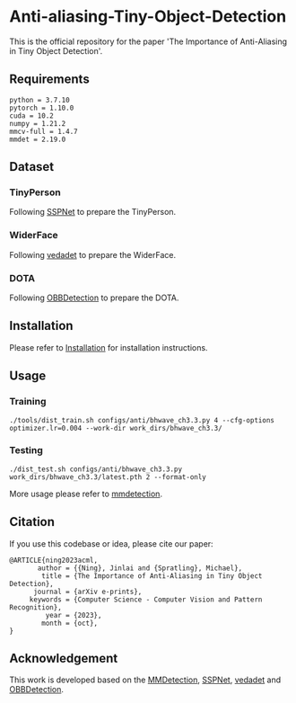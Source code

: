 # Anti-aliasing-Tiny-Object-Detection
This is the official repository for the paper 'The Importance of Anti-Aliasing in Tiny Object Detection'.

## Requirements
```
python = 3.7.10
pytorch = 1.10.0
cuda = 10.2
numpy = 1.21.2
mmcv-full = 1.4.7 
mmdet = 2.19.0
```

## Dataset
### TinyPerson
Following [SSPNet](https://github.com/jbwang1997/OBBDetection/blob/master/docs/oriented_model_starting.md#prepare-dataset) to prepare the TinyPerson.
### WiderFace
Following [vedadet](https://github.com/jbwang1997/OBBDetection/blob/master/docs/oriented_model_starting.md#prepare-dataset) to prepare the WiderFace.
### DOTA
Following [OBBDetection](https://github.com/jbwang1997/OBBDetection/blob/master/docs/oriented_model_starting.md#prepare-dataset) to prepare the DOTA.

## Installation
Please refer to [Installation](https://mmdetection.readthedocs.io/en/latest/get_started.html) for installation instructions.

## Usage
### Training
```
./tools/dist_train.sh configs/anti/bhwave_ch3.3.py 4 --cfg-options optimizer.lr=0.004 --work-dir work_dirs/bhwave_ch3.3/
```

### Testing
```
./dist_test.sh configs/anti/bhwave_ch3.3.py work_dirs/bhwave_ch3.3/latest.pth 2 --format-only
```

More usage please refer to [mmdetection](https://github.com/open-mmlab/mmdetection/tree/main/docs).

## Citation

If you use this codebase or idea, please cite our paper:
```
@ARTICLE{ning2023acml,
       author = {{Ning}, Jinlai and {Spratling}, Michael},
        title = {The Importance of Anti-Aliasing in Tiny Object Detection},
      journal = {arXiv e-prints},
     keywords = {Computer Science - Computer Vision and Pattern Recognition},
         year = {2023},
        month = {oct},
}
```

## Acknowledgement
This work is developed based on the [MMDetection](https://github.com/open-mmlab/mmdetection), [SSPNet](https://github.com/MingboHong/SSPNet), [vedadet](https://github.com/Media-Smart/vedadet) and [OBBDetection](https://github.com/jbwang1997/OBBDetection). 

